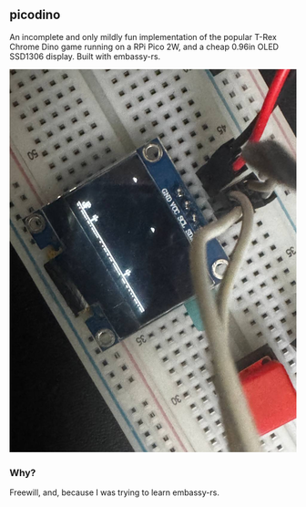 ## picodino

An incomplete and only mildly fun implementation of the popular T-Rex Chrome Dino game
running on a RPi Pico 2W, and a cheap 0.96in OLED SSD1306 display. Built with embassy-rs.

![demo](./assets/demo.jpg)

### Why?

Freewill, and, because I was trying to learn embassy-rs.
